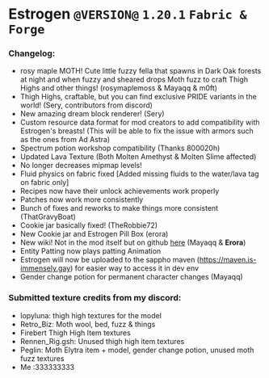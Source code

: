 # Estrogen `@VERSION@` `1.20.1` `Fabric & Forge`
### Changelog:
- rosy maple MOTH! Cute little fuzzy fella that spawns in Dark Oak forests at night and when fuzzy and sheared drops Moth fuzz to craft Thigh Highs and other things! (rosymaplemoss & Mayaqq & m0ft)
- Thigh Highs, craftable, but you can find exclusive PRIDE variants in the world! (Sery, contributors from discord)
- New amazing dream block renderer! (Sery)
- Custom resource data format for mod creators to add compatibility with Estrogen's breasts! (This will be able to fix the issue with armors such as the ones from Ad Astra)
- Spectrum potion workshop compatibility (Thanks 800020h)
- Updated Lava Texture (Both Molten Amethyst & Molten Slime affected)
- No longer decreases mipmap levels!
- Fluid physics on fabric fixed [Added missing fluids to the water/lava tag on fabric only]
- Recipes now have their unlock achievements work properly
- Patches now work more consistently
- Bunch of fixes and reworks to make things more consistent (ThatGravyBoat)
- Cookie jar basically fixed! (TheRobbie72)
- New Cookie jar and Estrogen Pill Box (erora)
- New wiki! Not in the mod itself but on github [here](https://github.com/MayaqqDev/Estrogen/wiki) (Mayaqq & **Erora**)
- Entity Patting now plays patting Animation
- Estrogen will now be uploaded to the sappho maven (https://maven.is-immensely.gay) for easier way to access it in dev env
- Gender change potion for permanent character changes (Mayaqq)

### Submitted texture credits from my discord:
- lopyluna: thigh high textures for the model
- Retro_Biz: Moth wool, bed, fuzz & things
- Firebert Thigh High Item textures
- Rennen_Rig.gsh: Unused thigh high item textures
- Peglin: Moth Elytra item + model, gender change potion, unused moth fuzz textures
- Me :333333333